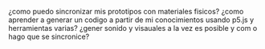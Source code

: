 ¿como puedo sincronizar mis prototipos con materiales fisicos?
¿como aprender a generar un codigo a partir de mi conocimientos usando p5.js y herramientas varias?
¿gener sonido y visauales a la vez es posible y com o hago que se sincronice?


